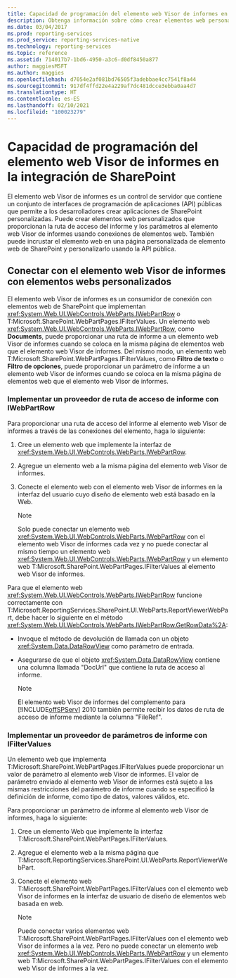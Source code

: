 ```yaml
---
title: Capacidad de programación del elemento web Visor de informes en la integración de SharePoint | Microsoft Docs
description: Obtenga información sobre cómo crear elementos web personalizados que proporcionan la ruta de acceso del informe y los parámetros al elemento web Visor de informes mediante conexiones de elementos web.
ms.date: 03/04/2017
ms.prod: reporting-services
ms.prod_service: reporting-services-native
ms.technology: reporting-services
ms.topic: reference
ms.assetid: 714017b7-1bd6-4950-a3c6-d0df8450a877
author: maggiesMSFT
ms.author: maggies
ms.openlocfilehash: d7054e2af081bd76505f3adebbae4cc7541f8a44
ms.sourcegitcommit: 917df4ffd22e4a229af7dc481dcce3ebba0aa4d7
ms.translationtype: HT
ms.contentlocale: es-ES
ms.lasthandoff: 02/10/2021
ms.locfileid: "100023279"
---
```

# <a name="report-viewer-web-part-programmability-in-sharepoint-integration"></a>Capacidad de programación del elemento web Visor de informes en la integración de SharePoint
  El elemento web Visor de informes es un control de servidor que contiene un conjunto de interfaces de programación de aplicaciones (API) públicas que permite a los desarrolladores crear aplicaciones de SharePoint personalizadas. Puede crear elementos web personalizados que proporcionan la ruta de acceso del informe y los parámetros al elemento web Visor de informes usando conexiones de elementos web. También puede incrustar el elemento web en una página personalizada de elemento web de SharePoint y personalizarlo usando la API pública.  
  
## <a name="connecting-to-report-viewer-web-part-with-custom-web-parts"></a>Conectar con el elemento web Visor de informes con elementos webs personalizados  
 El elemento web Visor de informes es un consumidor de conexión con elementos web de SharePoint que implementan <xref:System.Web.UI.WebControls.WebParts.IWebPartRow> o T:Microsoft.SharePoint.WebPartPages.IFilterValues. Un elemento web <xref:System.Web.UI.WebControls.WebParts.IWebPartRow>, como **Documents**, puede proporcionar una ruta de informe a un elemento web Visor de informes cuando se coloca en la misma página de elementos web que el elemento web Visor de informes. Del mismo modo, un elemento web T:Microsoft.SharePoint.WebPartPages.IFilterValues, como **Filtro de texto** o **Filtro de opciones**, puede proporcionar un parámetro de informe a un elemento web Visor de informes cuando se coloca en la misma página de elementos web que el elemento web Visor de informes.  
  
### <a name="implementing-a-report-path-provider-with-iwebpartrow"></a>Implementar un proveedor de ruta de acceso de informe con IWebPartRow  
 Para proporcionar una ruta de acceso del informe al elemento web Visor de informes a través de las conexiones del elemento, haga lo siguiente:  
  
1.  Cree un elemento web que implemente la interfaz de <xref:System.Web.UI.WebControls.WebParts.IWebPartRow>.  
  
2.  Agregue un elemento web a la misma página del elemento web Visor de informes.  
  
3.  Conecte el elemento web con el elemento web Visor de informes en la interfaz del usuario cuyo diseño de elemento web está basado en la Web.  
  
    > [!NOTE]  
    >  Solo puede conectar un elemento web <xref:System.Web.UI.WebControls.WebParts.IWebPartRow> con el elemento web Visor de informes cada vez y no puede conectar al mismo tiempo un elemento web <xref:System.Web.UI.WebControls.WebParts.IWebPartRow> y un elemento web T:Microsoft.SharePoint.WebPartPages.IFilterValues al elemento web Visor de informes.  
  
 Para que el elemento web <xref:System.Web.UI.WebControls.WebParts.IWebPartRow> funcione correctamente con T:Microsoft.ReportingServices.SharePoint.UI.WebParts.ReportViewerWebPart, debe hacer lo siguiente en el método <xref:System.Web.UI.WebControls.WebParts.IWebPartRow.GetRowData%2A>:  
  
-   Invoque el método de devolución de llamada con un objeto <xref:System.Data.DataRowView> como parámetro de entrada.  
  
-   Asegurarse de que el objeto <xref:System.Data.DataRowView> contiene una columna llamada "DocUrl" que contiene la ruta de acceso al informe.  
  
    > [!NOTE]  
    >  El elemento web Visor de informes del complemento para [!INCLUDE[offSPServ](../includes/offspserv-md.md)] 2010 también permite recibir los datos de ruta de acceso de informe mediante la columna "FileRef".  
  
### <a name="implementing-a-report-parameter-provider-with-ifiltervalues"></a>Implementar un proveedor de parámetros de informe con IFilterValues  
 Un elemento web que implementa T:Microsoft.SharePoint.WebPartPages.IFilterValues puede proporcionar un valor de parámetro al elemento web Visor de informes. El valor de parámetro enviado al elemento web Visor de informes está sujeto a las mismas restricciones del parámetro de informe cuando se especificó la definición de informe, como tipo de datos, valores válidos, etc.  
  
 Para proporcionar un parámetro de informe al elemento web Visor de informes, haga lo siguiente:  
  
1.  Cree un elemento Web que implemente la interfaz T:Microsoft.SharePoint.WebPartPages.IFilterValues.  
  
2.  Agregue el elemento web a la misma página que T:Microsoft.ReportingServices.SharePoint.UI.WebParts.ReportViewerWebPart.  
  
3.  Conecte el elemento web T:Microsoft.SharePoint.WebPartPages.IFilterValues con el elemento web Visor de informes en la interfaz de usuario de diseño de elementos web basada en web.  
  
    > [!NOTE]  
    >  Puede conectar varios elementos web T:Microsoft.SharePoint.WebPartPages.IFilterValues con el elemento web Visor de informes a la vez. Pero no puede conectar un elemento web <xref:System.Web.UI.WebControls.WebParts.IWebPartRow> y un elemento web T:Microsoft.SharePoint.WebPartPages.IFilterValues con el elemento web Visor de informes a la vez.  
  
  
